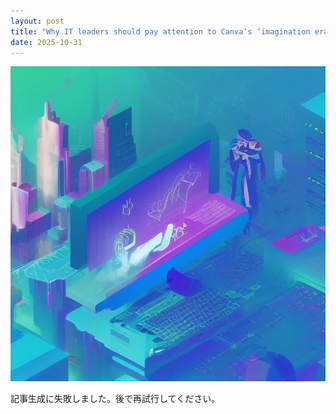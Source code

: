 ```yaml
---
layout: post
title: "Why IT leaders should pay attention to Canva’s ‘imagination era’ strategy"
date: 2025-10-31
---
```


![記事画像](assets/images/20251031_ai.png)

記事生成に失敗しました。後で再試行してください。
